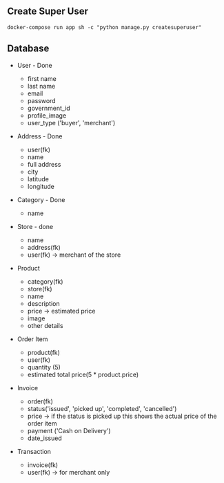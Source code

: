 ## Create Super User

 `docker-compose run app sh -c "python manage.py createsuperuser"`


 ## Database

- User - Done
  - first name
  - last name
  - email
  - password
  - government_id
  - profile_image
  - user_type ('buyer', 'merchant')

- Address - Done
  - user(fk)
  - name
  - full address
  - city
  - latitude
  - longitude

- Category - Done
  - name

- Store - done
  - name
  - address(fk)
  - user(fk) -> merchant of the store

- Product
  - category(fk)
  - store(fk)
  - name
  - description
  - price -> estimated price
  - image
  - other details

- Order Item
  - product(fk)
  - user(fk)
  - quantity (5)
  - estimated total price(5 * product.price)

- Invoice
  - order(fk)
  - status('issued', 'picked up', 'completed', 'cancelled')
  - price -> if the status is picked up this shows the actual price of the order item
  - payment ('Cash on Delivery')
  - date_issued

- Transaction
  - invoice(fk)
  - user(fk) -> for merchant only




